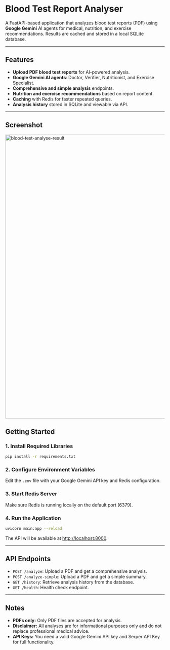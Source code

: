 # Blood Test Report Analyser

A FastAPI-based application that analyzes blood test reports (PDF) using **Google Gemini** AI agents for medical, nutrition, and exercise recommendations. Results are cached and stored in a local SQLite database.

---

## Features

- **Upload PDF blood test reports** for AI-powered analysis.
- **Google Gemini AI agents**: Doctor, Verifier, Nutritionist, and Exercise Specialist.
- **Comprehensive and simple analysis** endpoints.
- **Nutrition and exercise recommendations** based on report content.
- **Caching** with Redis for faster repeated queries.
- **Analysis history** stored in SQLite and viewable via API.

---

## Screenshot
<img width="1864" height="895" alt="blood-test-analyse-result" src="https://github.com/user-attachments/assets/213602b6-4f4c-407d-83cd-f69f5425c081" />


## Getting Started

### 1. Install Required Libraries

```sh
pip install -r requirements.txt
```

### 2. Configure Environment Variables

Edit the `.env` file with your Google Gemini API key and Redis configuration.

### 3. Start Redis Server

Make sure Redis is running locally on the default port (6379).

### 4. Run the Application

```sh
uvicorn main:app --reload
```

The API will be available at [http://localhost:8000](http://localhost:8000).

---

## API Endpoints

- `POST /analyze`: Upload a PDF and get a comprehensive analysis.
- `POST /analyze-simple`: Upload a PDF and get a simple summary.
- `GET /history`: Retrieve analysis history from the database.
- `GET /health`: Health check endpoint.

---

## Notes

- **PDFs only:** Only PDF files are accepted for analysis.
- **Disclaimer:** All analyses are for informational purposes only and do not replace professional medical advice.
- **API Keys:** You need a valid Google Gemini API key and Serper API Key for full functionality.

